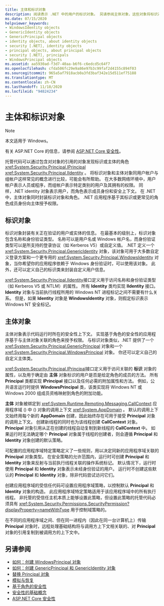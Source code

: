 ```yaml
---
title: 主体和标识对象
description: 阅读表示 .NET 中的用户的标识对象。 另请参阅主体对象，这些对象将标识对象封装 & 角色。
ms.date: 07/15/2020
helpviewer_keywords:
- WindowsIdentity objects
- GenericIdentity objects
- GenericPrincipal objects
- identity objects, about identity objects
- security [.NET], identity objects
- principal objects, about principal objects
- security [.NET], principals
- WindowsPrincipal objects
ms.assetid: aa5930ad-f3d7-40aa-b6f6-c6edcd5c64f7
ms.openlocfilehash: cfda506fc29e9a86e97b3c99faf2d4155c894f03
ms.sourcegitcommit: 965a5af7918acb0a3fd3baf342e15d511ef75188
ms.translationtype: MT
ms.contentlocale: zh-CN
ms.lasthandoff: 11/18/2020
ms.locfileid: "94824234"
---
```

# <a name="principal-and-identity-objects"></a>主体和标识对象

> [!NOTE]
> 本文适用于 Windows。
>
> 有关 ASP.NET Core 的信息，请参阅 [ASP.NET Core 安全性](/aspnet/core/security/)。

托管代码可以通过包含对对象的引用的对象发现标识或主体的角色 <xref:System.Security.Principal.IPrincipal> <xref:System.Security.Principal.IIdentity> 。 将标识对象和主体对象同用户帐户与组帐户这样常见的概念进行比较，可能会有所帮助。 在大多数网络环境中，用户帐户表示人员或程序，而组帐户表示特定类别的用户及其拥有的权限。 同样，.NET identity 对象表示用户，而角色表示成员身份和安全上下文。 在 .NET 中，主体对象同时封装标识对象和角色。 .NET 应用程序基于其标识或更常见的角色成员身份向主体授予权限。  
  
## <a name="identity-objects"></a>标识对象

标识对象封装有关正在验证的用户或实体的信息。 在最基本的级别上，标识对象包含名称和身份验证类型。 名称可以是用户名或 Windows 帐户名，而身份验证类型可以是所支持的登录协议（如 Kerberos V5）或自定义值。 .NET 定义一个 <xref:System.Security.Principal.GenericIdentity> 对象，该对象可用于大多数自定义登录方案和一个更专用的 <xref:System.Security.Principal.WindowsIdentity> 对象，当你希望你的应用程序依赖于 Windows 身份验证时，可以使用该对象。 此外，还可以定义自己的标识类来封装自定义用户信息。  
  
<xref:System.Security.Principal.IIdentity>接口定义用于访问名称和身份验证类型（如 Kerberos V5 或 NTLM）的属性。 所有 **Identity** 类均实现 **IIdentity** 接口。 **Identity** 对象与当前执行线程所用的 Windows NT 进程标记之间不需要有什么关系。 但是，如果 **Identity** 对象是 **WindowsIdentity** 对象，则假定标识表示 Windows NT 安全标记。  
  
## <a name="principal-objects"></a>主体对象

主体对象表示代码运行时所在的安全性上下文。 实现基于角色的安全性的应用程序基于与主体对象关联的角色来授予权限。 与标识对象类似，.NET 提供了一个 <xref:System.Security.Principal.GenericPrincipal> 对象和一个 <xref:System.Security.Principal.WindowsPrincipal> 对象。 你还可以定义自己的自定义主体类。  
  
<xref:System.Security.Principal.IPrincipal>接口定义用于访问关联的 **标识** 对象的属性，以及用于确定由 **主体** 对象标识的用户是否是给定角色的成员的方法。 所有 **Principal** 类都实现 **IPrincipal** 接口以及任何必需的附加属性和方法。 例如，公共语言运行时提供 **WindowsPrincipal** 类，该类实现将 Windows NT 或 Windows 2000 组成员资格映射到角色的附加功能。  
  
**主体** 对象被绑定到 <xref:System.Runtime.Remoting.Messaging.CallContext> 应用程序域 () 中 () 对象的调用上下文 <xref:System.AppDomain> 。 默认的调用上下文始终用每个新的 **AppDomain** 创建，因此始终存在可用于接受 **Principal** 对象的调用上下文。 创建新线程的同时也为该线程创建 **CallContext** 对象。 **Principal** 对象引用从正在创建的线程自动复制到新线程的 **CallContext** 中。 如果运行时无法确定哪个 **Principal** 对象属于线程的创建者，则会遵循 **Principal** 和 **Identity** 对象创建的默认策略。  
  
可配置的应用程序域特定策略定义了一些规则，用以决定同新的应用程序域关联的 **Principal** 对象类型。 在安全策略的允许范围内，运行时可创建 **Principal** 和 **Identity** 对象来反射与当前执行线程关联的操作系统标记。 默认情况下，运行时使用 **Principal** 和 **Identity** 对象表示未经身份验证的用户。 运行时不创建这些默认的 **Principal** 和 **Identity** 对象，除非代码尝试访问它们。  
  
创建应用程序域的受信任代码可设置应用程序域策略，以控制默认 **Principal** 和 **Identity** 对象的构造。 此应用程序域特定策略适用于该应用程序域中的所有执行线程。 非托管的受信任主机本质上能够设置此策略，但设置此策略的托管代码必须具有 <xref:System.Security.Permissions.SecurityPermission?displayProperty=nameWithType> 用于控制域策略的。  
  
在不同的应用程序域之间、但在同一进程内（因此在同一台计算机上）传输 **Principal** 对象时，远程处理基础结构将与调用方上下文相关联的、对 **Principal** 对象的引用复制到被调用方的上下文中。  
  
## <a name="see-also"></a>另请参阅

- [如何：创建 WindowsPrincipal 对象](how-to-create-a-windowsprincipal-object.md)
- [如何：创建 GenericPrincipal 和 GenericIdentity 对象](how-to-create-genericprincipal-and-genericidentity-objects.md)
- [替换 Principal 对象](replacing-a-principal-object.md)
- [模拟与恢复](impersonating-and-reverting.md)
- [基于角色的安全性](role-based-security.md)
- [安全性的基础概念](key-security-concepts.md)
- [ASP.NET Core 安全性](/aspnet/core/security/)
